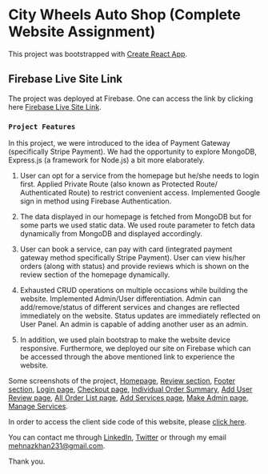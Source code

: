 # City Wheels Auto Shop (Complete Website Assignment)

This project was bootstrapped with [Create React App](https://github.com/facebook/create-react-app).

## Firebase Live Site Link

The project was deployed at Firebase. One can access the link by clicking here [Firebase Live Site Link](https://complete-website-assignm-474e8.firebaseapp.com/).

### `Project Features`

In this project, we were introduced to the idea of Payment Gateway (specifically Stripe Payment). We had the opportunity to explore MongoDB, Express.js (a framework for Node.js) a bit more elaborately. 

1. User can opt for a service from the homepage but he/she needs to login first. Applied Private Route (also known as Protected Route/ Authenticated Route) to restrict convenient access. Implemented Google sign in method using Firebase Authentication.

2. The data displayed in our homepage is fetched from MongoDB but for some parts we used static data. We used route parameter to fetch data dynamically from MongoDB and displayed accordingly.

3. User can book a service, can pay with card (integrated payment gateway method specifically Stripe Payment). User can view his/her orders (along with status) and provide reviews which is shown on the review section of the homepage dynamically.

4. Exhausted CRUD operations on multiple occasions while building the website. Implemented Admin/User differentiation. Admin can add/remove/status of different services and changes are reflected immediately on the website. Status updates are immediately reflected on User Panel. An admin is capable of adding another user as an admin.

5. In addition, we used plain bootstrap to make the website device responsive. Furthermore, we deployed our site on Firebase which can be accessed through the above mentioned link to experience the website.

Some screenshots of the project, 
[Homepage](https://ibb.co/0Y0MnT5),
[Review section](https://ibb.co/C2hYG1B),
[Footer section](https://ibb.co/CbBHmCP),
[Login page](https://ibb.co/zVVsft5),
[Checkout page](https://ibb.co/crTGCBH),
[Individual Order Summary](https://ibb.co/CmbVvc9),
[Add User Review page](https://ibb.co/W0vm5YK),
[All Order List page](https://ibb.co/4VByCSD),
[Add Services page](https://ibb.co/x80yMDh),
[Make Admin page](https://ibb.co/cbsBpwY),
[Manage Services](https://ibb.co/68hVDwS).

In order to access the client side code of this website, please [click here](https://github.com/MK-Khan123/complete-website-client).

You can contact me through [LinkedIn](https://www.linkedin.com/in/mehnaz-ahmed-khan31/), [Twitter](https://twitter.com/MehnazAhmedKha1) or through my email mehnazkhan231@gmail.com.

Thank you.
